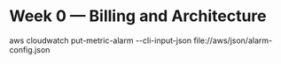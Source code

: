 # Week 0 — Billing and Architecture
aws cloudwatch put-metric-alarm --cli-input-json file://aws/json/alarm-config.json
